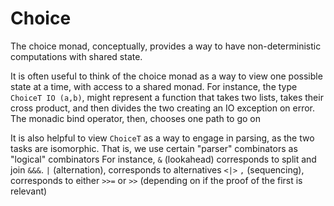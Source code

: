 # Choice

The choice monad, conceptually, provides a way to have non-deterministic computations with shared state.

It is often useful to think of the choice monad as a way to view one possible state at a time, with access to a shared monad.
For instance, the type `ChoiceT IO (a,b)`, might represent a function that takes two lists, takes their cross product, and then divides the two creating an IO exception on error.
The monadic bind operator, then, chooses one path to go on

It is also helpful to view `ChoiceT` as a way to engage in parsing, as the two tasks are isomorphic.
That is, we use certain "parser" combinators as "logical" combinators
For instance, `&` (lookahead) corresponds to split and join `&&&`.
`|` (alternation), corresponds to alternatives `<|>`
`,` (sequencing), corresponds to either `>>=` or `>>` (depending on if the proof of the first is relevant)
